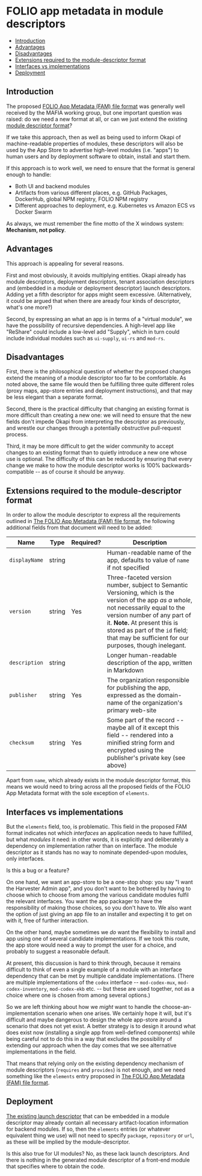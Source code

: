 # FOLIO app metadata in module descriptors

<!-- md2toc -l 2 folio-app-module-descriptor.md -->
* [Introduction](#introduction)
* [Advantages](#advantages)
* [Disadvantages](#disadvantages)
* [Extensions required to the module-descriptor format](#extensions-required-to-the-module-descriptor-format)
* [Interfaces vs implementations](#interfaces-vs-implementations)
* [Deployment](#deployment)


## Introduction

The proposed [FOLIO App Metadata (FAM) file format](folio-app-metadata.md) was generally well received by the MAFIA working group, but one important question was raised: do we need a new format at all, or can we just extend the existing [module descriptor format](https://github.com/folio-org/okapi/blob/master/okapi-core/src/main/raml/ModuleDescriptor.json)?

If we take this approach, then as well as being used to inform Okapi of machine-readable properties of modules, these descriptors will also be used by the App Store to advertise high-level modules (i.e. "apps") to human users and by deployment software to obtain, install and start them.

If this approach is to work well, we need to ensure that the format is general enough to handle:
* Both UI and backend modules
* Artifacts from various different places, e.g. GitHub Packages, DockerHub, global NPM registry, FOLIO NPM registry
* Different approaches to deployment, e.g. Kubernetes vs Amazon ECS vs Docker Swarm

As always, we must remember the fine motto of the X windows system:
**Mechanism, not policy**.


## Advantages

This approach is appealing for several reasons.

First and most obviously, it avoids multiplying entities. Okapi already has module descriptors, deployment descriptors, tenant association descriptors and (embedded in a module or deployment descriptor) launch descriptors. Adding yet a fifth descriptor for apps might seem excessive. (Alternatively, it could be argued that when there are aready four kinds of descriptor, what's one more?)

Second, by expressing an what an app is in terms of a "virtual module", we have the possibility of recursive dependencies. A high-level app like "ReShare" could include a low-level add "Supply", which in turn could include individual modules such as `ui-supply`, `ui-rs` and `mod-rs`.


## Disadvantages

First, there is the philosophical question of whether the proposed changes extend the meaning of a module descriptor too far to be comfortable. As noted above, the same file would then be fulfilling three quite different roles (proxy maps, app-store entries and deployment instructions), and that may be less elegant than a separate format.

Second, there is the practical difficulty that changing an existing format is more difficult than creating a new one: we will need to ensure that the new fields don't impede Okapi from interpreting the descriptor as previously, and wrestle our changes through a potentially obstructive pull-request process.

Third, it may be more difficult to get the wider community to accept changes to an existing format than to quietly introduce a new one whose use is optional. The difficulty of this can be reduced by ensuring that every change we make to how the module descriptor works is 100% backwards-compatible -- as of course it should be anyway.


## Extensions required to the module-descriptor format

In order to allow the module descriptor to express all the requirements outlined in [The FOLIO App Metadata (FAM) file format](folio-app-metadata.md), the following additional fields from that document will need to be added:

| Name          | Type   | Required? | Description |
| ------------- | ------ | --------- | ----------- |
| `displayName` | string |           | Human-readable name of the app, defaults to value of `name` if not specified
| `version`     | string | Yes       | Three-faceted version number, subject to Semantic Versioning, which is the version of the app _as a whole_, not necessarily equal to the version number of any part of it. **Note.** At present this is stored as part of the `id` field; that may be sufficient for our purposes, though inelegant.
| `description` | string |           | Longer human-readable description of the app, written in Markdown
| `publisher`   | string | Yes       | The organization responsible for publishing the app, expressed as the domain-name of the organization's primary web-site
| `checksum`    | string | Yes       | Some part of the record -- maybe all of it except this field -- rendered into a minified string form and encrypted using the publisher's private key (see above)

Apart from `name`, which already exists in the module descriptor format, this means we would need to bring across all the proposed fields of the FOLIO App Metadata format with the sole exception of `elements`.


## Interfaces vs implementations

But the `elements` field, too, is problematic. This field in the proposed FAM format indicates not which _interfaces_ an application needs to have fulfilled, but what _modules_ it need: in other words, it is explicitly and deliberately a dependency on implementation rather than on interface. The module descriptor as it stands has no way to nominate depended-upon modules, only interfaces.

Is this a bug or a feature?

On one hand, we want an app-store to be a one-stop shop: you say "I want the Harvester Admin app", and you don't want to be bothered by having to choose which to choose from among the various candidate modules fulfil the relevant interfaces. You want the app packager to have the responsibility of making those choices, so you don't have to. We also want the option of just giving an app file to an installer and expecting it to get on with it, free of further interaction.

On the other hand, maybe sometimes we _do_ want the flexibility to install and app using one of several candidate implementations. If we took this route, the app store would need a way to prompt the user for a choice, and probably to suggest a reasonable default.

At present, this discussion is hard to think through, because it remains difficult to think of even a single example of a module with an interface dependency that can be met by multiple candidate implementations. (There are multiple implementations of the `codex` interface -- `mod-codex-mux`, `mod-codex-inventory`, `mod-codex-ekb` etc. -- but these are used together, not as a choice where one is chosen from among several options.)

So we are left thinking about how we _might_ want to handle the choose-an-implementation scenario when one arises. We certainly hope it will, but it's difficult and maybe dangerous to design the whole app-store around a scenario that does not yet exist. A better strategy is to design it around what does exist now (installing a single app from well-defined components) while being careful not to do this in a way that excludes the possibility of extending our approach when the day comes that we see alternative implementations in the field.

That means that relying only on the existing dependency mechanism of module descriptors (`requires` and `provides`) is not enough, and we need something like the `elements` entry proposed in [The FOLIO App Metadata (FAM) file format](folio-app-metadata.md).


## Deployment

[The existing launch descriptor](https://github.com/folio-org/mod-users/blob/fa523ff0fbc4076f11e863c88149dfed0e7c0dd7/descriptors/ModuleDescriptor-template.json#L493-L515) that can be embedded in a module descriptor may already contain all necessary artifact-location information for backend modules. If so, then the `elements` entries (or whatever equivalent thing we use) will not need to specify `package`, `repository` or `url`, as these will be implied by the module-descriptor.

Is this also true for UI modules? No, as these lack launch descriptors. And there is nothing in the generated module descriptor of a front-end module that specifies where to obtain the code.


